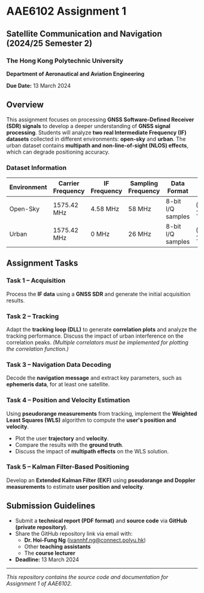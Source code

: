 # AAE6102 Assignment 1

## Satellite Communication and Navigation (2024/25 Semester 2)

### The Hong Kong Polytechnic University  
**Department of Aeronautical and Aviation Engineering**  

**Due Date:** 13 March 2024  

## Overview  
This assignment focuses on processing **GNSS Software-Defined Receiver (SDR) signals** to develop a deeper understanding of **GNSS signal processing**. Students will analyze **two real Intermediate Frequency (IF) datasets** collected in different environments: **open-sky** and **urban**. The urban dataset contains **multipath and non-line-of-sight (NLOS) effects**, which can degrade positioning accuracy.

### Dataset Information  

| Environment | Carrier Frequency | IF Frequency | Sampling Frequency | Data Format | Ground Truth Coordinates | Data Length |
|------------|------------------|--------------|-------------------|------------|-----------------------|------------|
| Open-Sky  | 1575.42 MHz | 4.58 MHz | 58 MHz | 8-bit I/Q samples | (22.328444770087565, 114.1713630049711) | 90 seconds |
| Urban     | 1575.42 MHz | 0 MHz | 26 MHz | 8-bit I/Q samples | (22.3198722, 114.209101777778) | 90 seconds |

## Assignment Tasks  

### **Task 1 – Acquisition**  
Process the **IF data** using a **GNSS SDR** and generate the initial acquisition results.

### **Task 2 – Tracking**  
Adapt the **tracking loop (DLL)** to generate **correlation plots** and analyze the tracking performance. Discuss the impact of urban interference on the correlation peaks. *(Multiple correlators must be implemented for plotting the correlation function.)*

### **Task 3 – Navigation Data Decoding**  
Decode the **navigation message** and extract key parameters, such as **ephemeris data**, for at least one satellite.

### **Task 4 – Position and Velocity Estimation**  
Using **pseudorange measurements** from tracking, implement the **Weighted Least Squares (WLS)** algorithm to compute the **user's position and velocity**.  
- Plot the user **trajectory** and **velocity**.  
- Compare the results with the **ground truth**.  
- Discuss the impact of **multipath effects** on the WLS solution.

### **Task 5 – Kalman Filter-Based Positioning**  
Develop an **Extended Kalman Filter (EKF)** using **pseudorange and Doppler measurements** to estimate **user position and velocity**.

## Submission Guidelines  
- Submit a **technical report (PDF format)** and **source code** via **GitHub (private repository)**.
- Share the GitHub repository link via email with:  
  - **Dr. Hoi-Fung Ng** (ivannhf.ng@connect.polyu.hk)  
  - Other **teaching assistants**  
  - The **course lecturer**  
- **Deadline:** 13 March 2024  

---
*This repository contains the source code and documentation for Assignment 1 of AAE6102.*  
